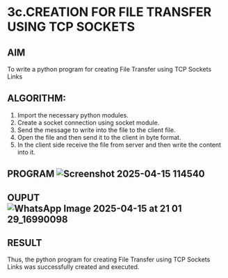 # 3c.CREATION FOR FILE TRANSFER USING TCP SOCKETS
## AIM
To write a python program for creating File Transfer using TCP Sockets Links
## ALGORITHM:
1. Import the necessary python modules.
2. Create a socket connection using socket module.
3. Send the message to write into the file to the client file.
4. Open the file and then send it to the client in byte format.
5. In the client side receive the file from server and then write the content into it.
## PROGRAM ![Screenshot 2025-04-15 114540](https://github.com/user-attachments/assets/d82bb0e4-c41b-491a-8d99-0f2f1292b034)

## OUPUT ![WhatsApp Image 2025-04-15 at 21 01 29_16990098](https://github.com/user-attachments/assets/0295d4f8-c68a-4a0e-89e2-d2d75e685666)

## RESULT
Thus, the python program for creating File Transfer using TCP Sockets Links was 
successfully created and executed.
